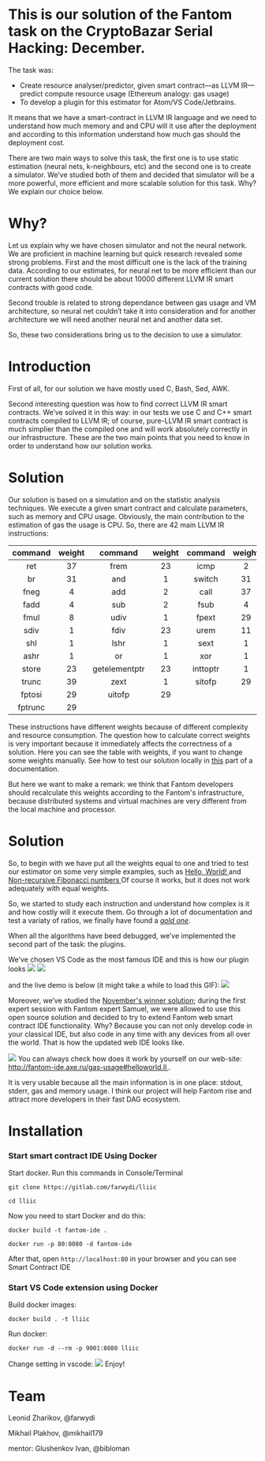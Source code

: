 # This is our solution of the Fantom task on the CryptoBazar Serial Hacking: December.

The task was:
<ul>
    <li> Create resource analyser/predictor, given smart contract—as LLVM IR—predict compute resource usage (Ethereum analogy: gas usage)
    <li> To develop a plugin for this estimator for Atom/VS Code/Jetbrains.
</ul>

It means that we have a smart-contract in LLVM IR language and we need to understand how much memory and and CPU will it use after the deployment and according to this information understand how much gas should the deployment cost.

There are two main ways to solve this task, the first one is to use static estimation (neural nets, k-neighbours, etc) and the second one is to create a simulator. We’ve studied both of them and decided that simulator will be a more powerful, more efficient and more scalable solution for this task. Why? We explain our choice below.

# Why?
Let us explain why we have chosen simulator and not the neural network. We are proficient in machine learning but quick research revealed some strong problems. First and the most difficult one is the lack of the training data. According to our estimates, for neural net to be more efficient than our current solution there should be about 10000 different LLVM IR smart contracts with good code.

Second trouble is related to strong dependance between gas usage and VM architecture, so neural net couldn’t take it into consideration and for another architecture we will need another neural net and another data set.

So, these two considerations bring us to the decision to use a simulator.

# Introduction
First of all, for our solution we have mostly used C, Bash, Sed, AWK.

Second interesting question was how to find correct LLVM IR smart contracts. We’ve solved it in this way: in our tests we use C and C++ smart contracts compiled to LLVM IR; of course, pure-LLVM IR smart contract is much simplier than the compiled one and will work absolutely correctly in our infrastructure.
These are the two main points that you need to know in order to understand how our solution works.

# Solution
Our solution is based on a simulation and on the statistic analysis techniques. We execute a given smart contract and calculate parameters, such as memory and CPU usage. Obviously, the main contribution to the estimation of gas the usage is CPU.
So, there are 42 main LLVM IR instructions:

| command   | weight | command         | weight| command    | weight| command     | weight|
|:---------:|:------:|:---------------:|:-----:|:----------:|:-----:|:-----------:|:-----:|
|ret        |   37 |  frem  |        23|icmp       |   2  |fcmp        |  3
|br         |   31 |   and  |  1 |switch     |   31 |indirectbr |  31|
|fneg       |   4  |add        |   2|call       |   37 |select      |  39|
|fadd       |   4  |sub        |   2|fsub       |   4  |mul        |   4|
|fmul       |   8  |udiv       |   1|fpext      |   29 |ptrtoint    | 1|
|sdiv       |   1  |fdiv       |   23|urem       |   11 |srem       |   1|
|shl        |   1  |lshr        |  1|sext       |   1  |fptoui      |  29|
|ashr       |   1  |or          |  1|xor        |   1  |load        |  23|
|store      |   23 |getelementptr| 23|inttoptr   |   1  |bitcast     |  1
|trunc      |   39 |zext        |  1|sitofp     |   29 |
|fptosi     |   29 |uitofp      |  29|
|fptrunc     |  29|

These instructions have different weights because of different complexity and resource consumption.
The question how to calculate correct weights is very important because it immediately affects the correctness of a solution.
Here you can see the table with weights, if you want to change some weights manually. See how to test our solution locally in [this](#Installation) part of a documentation.

But here we want to make a remark: we think that Fantom developers should recalculate this weights according to the Fantom's infrastructure, because distributed systems and virtual machines are very different from the local machine and processor.

# Solution
So, to begin with we have put all the weights equal to one and tried to test our estimator on some very simple examples, such as <a href="/lliic/examples/fib.c"> Hello, World! </a> and <a href="/lliic/examples/fib.c"> Non-recursive Fibonacci numbers </a>
Of course it works, but it does not work adequately with equal weights.

So, we started to study each instruction and understand how complex is it and how costly will it execute them. Go through a lot of documentation and test a variaty of ratios, we finally have found a <a href="/lliic/table">*gold one*</a>.

When all the algorithms have beed debugged, we’ve implemented the second part of the task: the plugins.

We’ve chosen VS Code as the most famous IDE and this is how our plugin looks
<img src="/img/VSCodeView1.png">
<img src="/img/VSCodeView2.png">

 and the live demo is below (it might take a while to load this GIF):
<img src="/img/end3.gif?inline=false">


Moreover, we’ve studied the <a href="https://github.com/Fantom-foundation/serial_hacking_fantom_rbvm">November's winner solution</a>; during the first expert session with Fantom expert Samuel, we were allowed to use this open source solution and decided to try to extend Fantom web smart contract IDE functionality. Why? Because you can not only develop code in your classical IDE, but also code in any time with any devices from all over the world. That is how the updated web IDE looks like.

<img src="/img/FantomIDE.png">
You can always check how does it work by yourself on our web-site: <a href="http://fantom-ide.axe.ru/gas-usage#helloworld.ll"> http://fantom-ide.axe.ru/gas-usage#helloworld.ll </a>.


It is very usable because all the main information is in one place: stdout, stderr, gas and memory usage. I think our project will help Fantom rise and attract more developers in their fast DAG ecosystem.

# Installation
### Start smart contract IDE Using Docker
Start docker.
Run this commands in Console/Terminal

```
git clone https://gitlab.com/farwydi/lliic

cd lliic
```

Now you need to start Docker and do this:
```
docker build -t fantom-ide .

docker run -p 80:8080 -d fantom-ide
```
After that, open `http://localhost:80` in your browser and you can see Smart Contract IDE


### Start VS Code extension using Docker

Build docker images:

`docker build . -t lliic`

Run docker:

`docker run -d --rm -p 9001:8080 lliic`

Change setting in vscode:
<img src="/img/VSCodeSettings.png">
Enjoy!

# Team

Leonid Zharikov, @farwydi

Mikhail Plakhov, @mikhail179

mentor: Glushenkov Ivan, @bibloman
